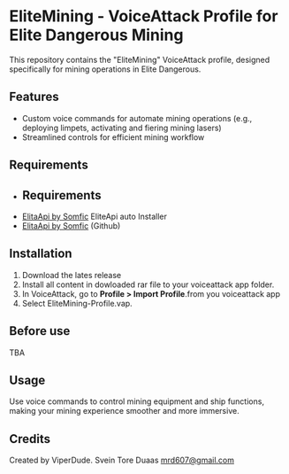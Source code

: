 # EliteMining - VoiceAttack Profile for Elite Dangerous Mining

This repository contains the "EliteMining" VoiceAttack profile, designed specifically for mining operations in Elite Dangerous.

## Features
- Custom voice commands for automate mining operations (e.g., deploying limpets, activating and fiering mining lasers)
- Streamlined controls for efficient mining workflow

## Requirements
- ## Requirements
- [ElitaApi by Somfic](https://docs.somfic.dev/projects/eliteva) EliteApi auto Installer
- [ElitaApi by Somfic](https://github.com/Somfic/ElitaApi) (Github)


## Installation
1. Download the lates release
2. Install all content in dowloaded rar file to your voiceattack app folder.
3. In VoiceAttack, go to **Profile > Import Profile**.from you voiceattack app
4. Select EliteMining-Profile.vap.

## Before use
TBA 

## Usage
Use voice commands to control mining equipment and ship functions, making your mining experience smoother and more immersive.

## Credits
Created by ViperDude.
Svein Tore Duaas
mrd607@gmail.com
